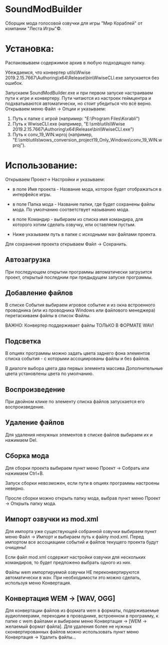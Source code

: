 # SoundModBuilder

Сборщик мода голосовой озвучки для игры "Мир Кораблей" от компании "Леста Игры"©.

# Установка:

Распаковываем содержимое архив в любую подходящую папку.

Убеждаемся, что конвертер utils\Wwise 2019.2.15.7667\Authoring\x64\Release\bin\WwiseCLI.exe запускается без ошибок.

Запускаем SoundModBuilder.exe и при первом запуске настраиваем пути к игре и конвертеру.
Пути читаются из настроек геймцентра и подхватываются автоматически, но стоит убедиться что всё верно.
 Открываем меню Файл -> Опции и указываем:
1. Путь к папке с игрой (например: "E:\Program Files\Korabli")
2. Путь к WwiseCLI.exe (например, "E:\smb\utils\Wwise 2019.2.15.7667\Authoring\x64\Release\bin\WwiseCLI.exe")
3. Путь к conv_19_WIN.wproj (например, "E:\smb\utils\wows_conversion_project19_Only_Windows\conv_19_WIN.wproj").

# Использование:

Открываем Проект-> Настройки и указываем:

- в поле Имя проекта - Название мода, которое будет отображаться в интерфейсе игры.

- в поле Папка мода - Название папки, где будет сохранены файлы мода. По умолчанию соответствует называнию мода.

- в поле Командир - выбираем из списка имя командира, для которого хотим сделать озвучку, или оставляем пустым.

- Ниже указываем путь в папке с исходными wav файлами проекта.

Для сохранения проекта открываем Файл -> Сохранить.

## Автозагрузка

При последующем открытии программы автоматически загрузится проект, открытый последним при предыдущем запуске программы.

## Добавление файлов

В списке События выбираем игровое событие и из окна встроенного проводника (или из проводника Windows или файлового менеджера)
 перетаскиваем файлы в список Файлы.
 
ВАЖНО: Конвертер поддерживает файлы ТОЛЬКО В ФОРМАТЕ WAV!

## Подсветка

В опциях программы можно задать цвета заднего фона элементов списка события - с которыми ассоциированы файлы и без файлов.

В диалоге выбора цвета два первых элемента массива Дополнительные цвета установлены цвета по умолчанию.

## Воспроизведение

При двойном клике по элементу списка файлов запускается его воспроизведение.

## Удаление файлов

Для удаления ненужных элементов в списке файлов выбираем их и нажимаем Del.

## Сборка мода

Для сборки проекта выбираем пункт меню Проект -> Собрать или нажимаем Ctrl+B.

Запуск сборки невозможен, если пути в опциях программы настроены неверно.

Просле сборки можно открыть папку мода, выбрав пункт меню Проект -> Открыть папку мода.

## Импорт озвучки из mod.xml

Для импорта уже существующей собранной озвучки выбираем пункт меню Файл -> Импорт и выбираем путь к файлу mod.xml.
Перед импортом все ассоциациии событий и файлов текущего проекта будут очищены!

Если файл mod.xml содержит настройки озвучки для нескольких командиров, то будет предложено выбрать одного из них.

Файлы wem импортируемой озвучки НЕ переконвертируются автоматически в wav.
При необходимости это можно сделать, используя меню Конвертация.

## Конвертация WEM -> [WAV, OGG]

Для конвертации файлов из формата wem в форматы, подерживаемые аудиоплеерами,
  переходим в проводнике, встроенном в программу, к папке с wem файлами и
  выбираем меню Конвертация -> [WEM -> желаемый формат файла].
Для удаления более не нужных сконвертированных файлов можно использовать пункт меню Конвертация -> Удалить файлы...
  